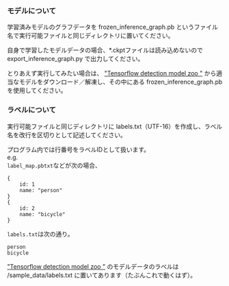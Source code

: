 ﻿### モデルについて
学習済みモデルのグラフデータを frozen_inference_graph.pb というファイル名で実行可能ファイルと同じディレクトリに置いてください。

自身で学習したモデルデータの場合、*.ckptファイルは読み込めないので export_inference_graph.py で出力してください。

とりあえず実行してみたい場合は、 ["Tensorflow detection model zoo
"](https://github.com/tensorflow/models/blob/master/research/object_detection/g3doc/detection_model_zoo.md#coco-trained-models) から適当なモデルをダウンロード／解凍し、その中にある frozen_inference_graph.pb を使用してください。

### ラベルについて
実行可能ファイルと同じディレクトリに labels.txt（UTF-16）を作成し、ラベル名を改行を区切りとして記述してください。

プログラム内では行番号をラベルIDとして扱います。  
e.g.  
`label_map.pbtxt`などが次の場合、
```
{
    id: 1
    name: "person"
}
{
    id: 2
    name: "bicycle"
}
```
`labels.txt`は次の通り。
```
person
bicycle
```

["Tensorflow detection model zoo
"](https://github.com/tensorflow/models/blob/master/research/object_detection/g3doc/detection_model_zoo.md#coco-trained-models) のモデルデータのラベルは /sample_data/labels.txt に置いてあります（たぶんこれで動くはず）。